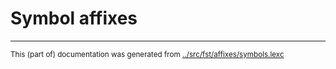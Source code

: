
# Symbol affixes





* * *
<small>This (part of) documentation was generated from [../src/fst/affixes/symbols.lexc](http://github.com/giellalt/lang-sel/blob/main/../src/fst/affixes/symbols.lexc)</small>